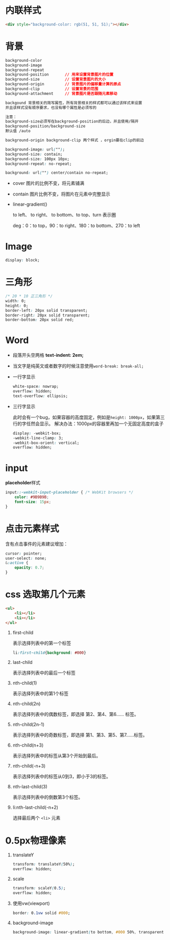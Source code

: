 # 内联样式

```html
<div style="background-color: rgb(51, 51, 51);"></div>
```



# 背景

```css
background-color
background-image
background-repeat
background-position       // 用来设置背景图片的位置
background-size           // 设置背景图片的大小
background-origin         // 背景图片的偏移量计算的原点
background-clip           // 设置背景的范围
background-attachment     // 背景图片是否跟随元素移动

backgound 背景相关的简写属性，所有背景相关的样式都可以通过该样式来设置
并且该样式没有顺序要求，也没有哪个属性是必须写的

注意：
background-size必须写在background-position的后边，并且使用/隔开
background-position/background-size
默认值 /auto

background-origin background-clip 两个样式 ，orgin要在clip的前边
```

```css
background-image: url("");
background-size: contain;
background-size: 100px 10px;
background-repeat: no-repeat;

background: url("") center/contain no-repeat;
```

- cover                图片的比例不变，将元素铺满

- contain            图片比例不变，将图片在元素中完整显示

- linear-gradient()

  to left、 to right、 to bottom、to top、turn 表示圈

  deg：0：to top，90：to right、180：to bottom、270：to left



# Image

```css
display: block;
```



# 三角形

```css
/* 20 * 10 正三角形 */
width: 0;
height: 0;
border-left: 20px solid transparent;
border-right: 20px solid transparent;
border-bottom: 20px solid red;
```



# Word

- 段落开头空两格 **text-indent: 2em;**

- 当文字是纯英文或者数字的时候注意使用`word-break: break-all;`

- 一行字显示

  ```css
  white-space: nowrap;
  overflow: hidden;
  text-overflow: ellipsis;
  ```

- 三行字显示

  此时会有一个bug，如果容器的高度固定，例如是`height: 1000px`，如果第三行的字任然会显示。
  解决办法：1000px的容器里再加一个无固定高度的盒子
  
  ```css
  display: -webkit-box;
  -webkit-line-clamp: 3;
  -webkit-box-orient: vertical;
  overflow: hidden;
  ```



# input

**placeholder**样式

```css
input::-webkit-input-placeholder { /* WebKit browsers */
    color: #9B9B9B;
    font-size: 15px;
}
```





# 点击元素样式

含有点击事件的元素建议增加：

```css
cursor: pointer;
user-select: none;
&:active {
    opacity: 0.7;
}
```



# css 选取第几个元素

```html
<ul>
    <li></li>
    <li></li>
</ul>
```

1. first-child

   表示选择列表中的第一个标签

   ```css
   li:first-child{background: #000}
   ```

2. last-child

   表示选择列表中的最后一个标签

3. nth-child(1)

   表示选择列表中的第1个标签

4. nth-child(2n)

   表示选择列表中的偶数标签，即选择 第2、第4、第6…… 标签。

5. nth-child(2n-1)

   表示选择列表中的奇数标签，即选择 第1、第3、第5、第7……标签。

6. nth-child(n+3)

   表示选择列表中的标签从第3个开始到最后。

7. nth-child(-n+3)

   表示选择列表中的标签从0到3，即小于3的标签。

8. nth-last-child(3)

   表示选择列表中的倒数第3个标签。

9. li:nth-last-child(-n+2)

   选择最后两个 `<li>` 元素




# 0.5px物理像素

1. translateY

   ```css
   transform: translateY(50%);
   overflow: hidden;
   ```

2. scale

   ```css
   transform: scaleY(0.5);
   overflow: hidden;
   ```

3. 使用vw(viewport)

   ```css
   border: 0.1vw solid #000;
   ```

4. background-image

   ```css
   background-image: linear-gradient(to bottom, #000 50%, transparent 50%);
   ```

   

